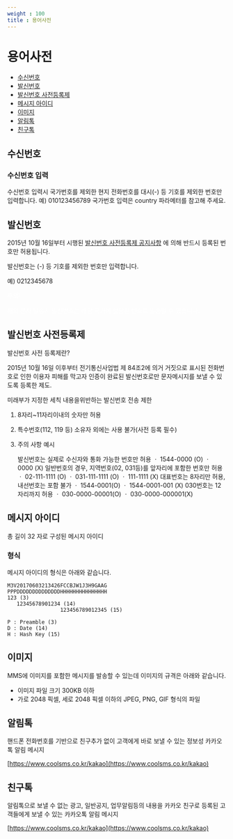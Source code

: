 ```yaml
---
weight : 100
title : 용어사전
---
```


# 용어사전

- [수신번호](#수신번호)
- [발신번호](#발신번호)
- [발신번호 사전등록제](#발신번호-사전등록제)
- [메시지 아이디](#메시지-아이디)
- [이미지](#이미지)
- [알림톡](#알림톡)
- [친구톡](#친구톡)

## 수신번호

### 수신번호 입력
수신번호 입력시 국가번호를 제외한 현지 전화번호를 대시(-) 등 기호를 제외한 번호만 입력합니다. 예) 010123456789 국가번호 입력은 country 파라메터를 참고해 주세요.

## 발신번호
2015년 10월 16일부터 시행된 [발신번호 사전등록제 공지사항](https://www.coolsms.co.kr/notice/3070386) 에 의해 반드시 등록된 번호만 허용됩니다.

발신번호는 (-) 등 기호를 제외한 번호만 입력합니다.

예) 0212345678

<aside class="admonition warning">
	<div class="admonition-icon" style="display:inline-block">
    <span style="color:#fff; text-shadow:none; font-weight:bold">주의!</span>
	</div>	
	<div class="admonition-content" style="margin-top:10px">
    <p style="color:#fff; text-shadow:none">해외 문자 발송시 발신번호는 해당 국가에 할당된 번호로 발송될 수 있습니다.</p>
  </div>
</aside>


## 발신번호 사전등록제
발신번호 사전 등록제란?

2015년 10월 16일 이후부터 전기통신사업법 제 84조2에 의거 거짓으로 표시된 전화번호로 인한 이용자 피해를 막고자 인증이 완료된 발신번호로만 문자메시지를 보낼 수 있도록 등록한 제도.

미래부가 지정한 세칙 내용을위반하는 발신번호 전송 제한

1. 8자리~11자리이내의 숫자만 허용
2. 특수번호(112, 119 등) 소유자 외에는 사용 불가(사전 등록 필수)
3. 주의 사항 예시
 
   발신번호는 실제로 수신자와 통화 가능한 번호만 허용 ㆍ 1544-0000 (O) ㆍ 0000 (X) 일반번호의 경우, 지역번호(02, 031등)를 앞자리에 포함한 번호만 허용 ㆍ 02-111-1111 (O) ㆍ 031-111-1111 (O) ㆍ 111-1111 (X) 대표번호는 8자리만 허용, 내선번호는 포함 불가 ㆍ 1544-0001(O) ㆍ 1544-0001-001 (X) 030번호는 12자리까지 허용 ㆍ 030-0000-00001(O) ㆍ 030-0000-000001(X)

## 메시지 아이디
총 길이 32 자로 구성된 메시지 아이디

### 형식
메시지 아이디의 형식은 아래와 같습니다.

```syntax
M3V20170603213426FCCBJW1J3H9GAAG
PPPDDDDDDDDDDDDDDHHHHHHHHHHHHHHH
123 (3)
   12345678901234 (14)
                 123456789012345 (15)

P : Preamble (3)
D : Date (14)
H : Hash Key (15)
```

## 이미지
MMS에 이미지를 포함한 메시지를 발송할 수 있는데 이미지의 규격은 아래와 같습니다.

- 이미지 파일 크기 300KB 이하
- 가로 2048 픽셀, 세로 2048 픽셀 이하의 JPEG, PNG, GIF 형식의 파일


## 알림톡
핸드폰 전화번호를 기반으로 친구추가 없이 고객에게 바로 보낼 수 있는 정보성 카카오톡 알림 메시지

[https://www.coolsms.co.kr/kakao](https://www.coolsms.co.kr/kakao)

## 친구톡
알림톡으로 보낼 수 없는 광고, 일반공지, 업무알림등의 내용을 카카오 친구로 등록된 고객들에게 보낼 수 있는 카카오톡 알림 메시지

[https://www.coolsms.co.kr/kakao](https://www.coolsms.co.kr/kakao)
